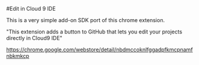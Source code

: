 #Edit in Cloud 9 IDE

This is a very simple add-on SDK port of this chrome extension.

"This extension adds a button to GitHub that lets you edit your projects directly in Cloud9 IDE"

https://chrome.google.com/webstore/detail/nbdmccoknlfggadpfkmcpnamfnbkmkcp


